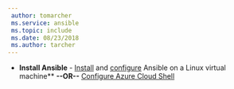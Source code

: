 ```yaml
---
 author: tomarcher
 ms.service: ansible
 ms.topic: include
 ms.date: 08/23/2018
 ms.author: tarcher
---
```


- **Install Ansible** - [Install](/azure/virtual-machines/linux/ansible-install-configure#install-ansible-on-an-azure-linux-virtual-machine) and [configure](/azure/virtual-machines/linux/ansible-install-configure#create-azure-credentials) Ansible on a Linux virtual machine** **--OR--** [Configure Azure Cloud Shell](/azure/cloud-shell/quickstart)